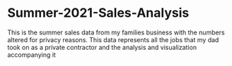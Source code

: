 # Summer-2021-Sales-Analysis
This is the summer sales data from my families business with the numbers altered for privacy reasons. This data represents all the jobs that my dad took on as a private contractor and the analysis and visualization accompanying it
